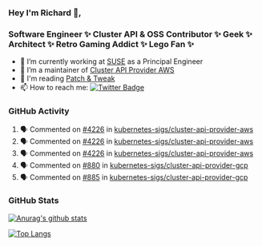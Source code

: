 ### Hey I'm Richard 👋, 

<h3 align="left">Software Engineer ✨ Cluster API & OSS Contributor ✨ Geek ✨ Architect ✨ Retro Gaming Addict ✨ Lego Fan ✨</h3>

- 🔭 I’m currently working at [SUSE](https://www.suse.com/) as a Principal Engineer
- 👯 I’m a maintainer of [Cluster API Provider AWS](https://github.com/kubernetes-sigs/cluster-api-provider-aws)
- 💬 I'm reading [Patch & Tweak](https://bjooks.com/products/patch-tweak-exploring-modular-synthesis)
- 📫 How to reach me: [![Twitter Badge](https://img.shields.io/badge/-@fruit_case-00acee?style=flat&logo=Twitter&logoColor=white)](https://twitter.com/intent/follow?screen_name=fruit_case "Follow on Twitter")

### GitHub Activity 

<!--START_SECTION:activity-->
1. 🗣 Commented on [#4226](https://github.com/kubernetes-sigs/cluster-api-provider-aws/issues/4226) in [kubernetes-sigs/cluster-api-provider-aws](https://github.com/kubernetes-sigs/cluster-api-provider-aws)
2. 🗣 Commented on [#4226](https://github.com/kubernetes-sigs/cluster-api-provider-aws/issues/4226) in [kubernetes-sigs/cluster-api-provider-aws](https://github.com/kubernetes-sigs/cluster-api-provider-aws)
3. 🗣 Commented on [#4226](https://github.com/kubernetes-sigs/cluster-api-provider-aws/issues/4226) in [kubernetes-sigs/cluster-api-provider-aws](https://github.com/kubernetes-sigs/cluster-api-provider-aws)
4. 🗣 Commented on [#880](https://github.com/kubernetes-sigs/cluster-api-provider-gcp/issues/880) in [kubernetes-sigs/cluster-api-provider-gcp](https://github.com/kubernetes-sigs/cluster-api-provider-gcp)
5. 🗣 Commented on [#885](https://github.com/kubernetes-sigs/cluster-api-provider-gcp/issues/885) in [kubernetes-sigs/cluster-api-provider-gcp](https://github.com/kubernetes-sigs/cluster-api-provider-gcp)
<!--END_SECTION:activity-->

### GitHub Stats

[![Anurag's github stats](https://github-readme-stats.vercel.app/api?username=richardcase&count_private=true&show_icons=true)](https://github.com/anuraghazra/github-readme-stats)

[![Top Langs](https://github-readme-stats.vercel.app/api/top-langs/?username=richardcase&hide=html&layout=compact)](https://github.com/anuraghazra/github-readme-stats)
